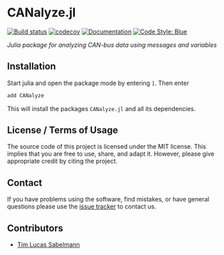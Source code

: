 # CANalyze.jl

[![Build status](https://github.com/tsabelmann/CANalyze.jl/workflows/CI/badge.svg)](https://github.com/tsabelmann/CANalyze.jl/actions)
[![codecov](https://codecov.io/gh/tsabelmann/CANalyze.jl/branch/main/graph/badge.svg?token=V7VSDSOX1H)](https://codecov.io/gh/tsabelmann/CANalyze.jl)
[![Documentation](https://img.shields.io/badge/docs-latest-blue.svg)](https://tsabelmann.github.io/CANalyze.jl/dev)
[![Code Style: Blue](https://img.shields.io/badge/code%20style-blue-4495d1.svg)](https://github.com/invenia/BlueStyle)

*Julia package for analyzing CAN-bus data using messages and variables*

## Installation

Start julia and open the package mode by entering `]`. Then enter

```julia
add CANalyze
```

This will install the packages `CANalyze.jl` and all its dependencies.

## License / Terms of Usage

The source code of this project is licensed under the MIT license. This implies that
you are free to use, share, and adapt it. However, please give appropriate credit
by citing the project.

## Contact

If you have problems using the software, find mistakes, or have general questions please use
the [issue tracker](https://github.com/tsabelmann/CANTools.jl/issues) to contact us.

## Contributors

* [Tim Lucas Sabelmann](https://github.com/tsabelmann)